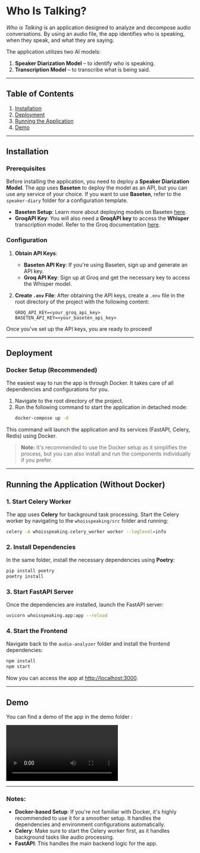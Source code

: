 # Who Is Talking?

*Who is Talking* is an application designed to analyze and decompose audio conversations. By using an audio file, the app identifies who is speaking, when they speak, and what they are saying.

The application utilizes two AI models:
1. **Speaker Diarization Model** – to identify who is speaking.
2. **Transcription Model** – to transcribe what is being said.

---

## Table of Contents
1. [Installation](#installation)
2. [Deployment](#deployment)
3. [Running the Application](#running-the-application)
4. [Demo](#demo)

---

## Installation

### Prerequisites

Before installing the application, you need to deploy a **Speaker Diarization Model**. The app uses **Baseten** to deploy the model as an API, but you can use any service of your choice. If you want to use **Baseten**, refer to the `speaker-diary` folder for a configuration template.

- **Baseten Setup**: Learn more about deploying models on Baseten [here](https://docs.baseten.co/overview).
- **GroqAPI Key**: You will also need a **GroqAPI key** to access the **Whisper** transcription model. Refer to the Groq documentation [here](https://console.groq.com/docs/overview).

### Configuration

1. **Obtain API Keys**:
   - **Baseten API Key**: If you're using Baseten, sign up and generate an API key.
   - **Groq API Key**: Sign up at Groq and get the necessary key to access the Whisper model.

2. **Create `.env` File**:
   After obtaining the API keys, create a `.env` file in the root directory of the project with the following content:
   ```env
   GROQ_API_KEY=<your_groq_api_key>
   BASETEN_API_KEY=<your_baseten_api_key>
   ```

Once you've set up the API keys, you are ready to proceed!

---

## Deployment

### Docker Setup (Recommended)

The easiest way to run the app is through Docker. It takes care of all dependencies and configurations for you.

1. Navigate to the root directory of the project.
2. Run the following command to start the application in detached mode:
   ```bash
   docker-compose up -d
   ```

This command will launch the application and its services (FastAPI, Celery, Redis) using Docker. 

> **Note:** It's recommended to use the Docker setup as it simplifies the process, but you can also install and run the components individually if you prefer.

---

## Running the Application (Without Docker)

### 1. Start Celery Worker

The app uses **Celery** for background task processing. Start the Celery worker by navigating to the `whoisspeaking/src` folder and running:

```bash
celery -A whoisspeaking.celery_worker worker --loglevel=info
```

### 2. Install Dependencies

In the same folder, install the necessary dependencies using **Poetry**:

```bash
pip install poetry
poetry install
```

### 3. Start FastAPI Server

Once the dependencies are installed, launch the FastAPI server:

```bash
uvicorn whoisspeaking.app:app --reload
```

### 4. Start the Frontend

Navigate back to the `audio-analyzer` folder and install the frontend dependencies:

```bash
npm install
npm start
```

Now you can access the app at [http://localhost:3000](http://localhost:3000).

---

## Demo

You can find a demo of the  app in the demo folder :

![](./demo/demo.mp4)

---

### Notes:

- **Docker-based Setup**: If you're not familiar with Docker, it's highly recommended to use it for a smoother setup. It handles the dependencies and environment configurations automatically.
- **Celery**: Make sure to start the Celery worker first, as it handles background tasks like audio processing.
- **FastAPI**: This handles the main backend logic for the app.


